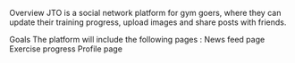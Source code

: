 Overview
JTO is a social network platform for gym goers, where they can update their training progress, upload images and share posts with friends. 

Goals
The platform will include the following pages : 
News feed page
Exercise progress 
Profile page

